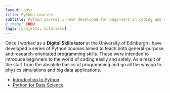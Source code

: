 ```yaml
---
layout: post
title: Python courses
subtitle: Python courses I have developed for beginners in coding and data science
# image: TODO
tags: [projects, tutorials]
---
```


Once I worked as a **Digital Skills tutor** at the University of Edinburgh I have developed a series of Python
courses aimed to teach both general-purpose and research-orientated
programming skills. These were intended to introduce beginners to the world of coding easily and safely.
As a result of the start from the absolute basics of programming and go all the way up to physics simulations
and big data applications.

- [Introduction to Python](https://git.ecdf.ed.ac.uk/digital-skills/python-intro)
- [Python for Data Science](https://git.ecdf.ed.ac.uk/digital-skills/python-data-science)
